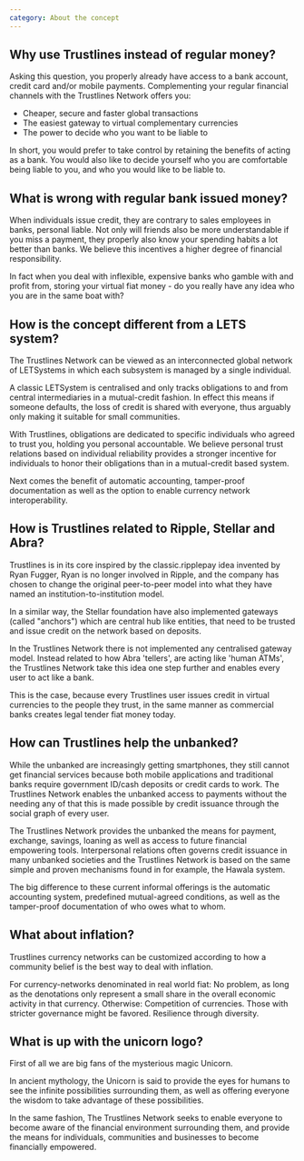 ```yaml
---
category: About the concept
---
```


## Why use Trustlines instead of regular money?

Asking this question, you properly already have access to a bank account, credit card and/or mobile payments.
Complementing your regular financial channels with the Trustlines Network offers you:

- Cheaper, secure and faster global transactions
- The easiest gateway to virtual complementary currencies
- The power to decide who you want to be liable to

In short, you would prefer to take control by retaining the benefits of acting as a bank.
You would also like to decide yourself who you are comfortable being liable to you,
and who you would like to be liable to.


## What is wrong with regular bank issued money?

When individuals issue credit, they are contrary to sales employees in banks, personal liable.
Not only will friends also be more understandable if you miss a payment,
they properly also know your spending habits a lot better than banks.
We believe this incentives a higher degree of financial responsibility.

In fact when you deal with inflexible, expensive banks who gamble with and profit from,
storing your virtual fiat money - do you really have any idea who you are in the same boat with?


## How is the concept different from a LETS system?

The Trustlines Network can be viewed as an interconnected global network of LETSystems
in which each subsystem is managed by a single individual.

A classic LETSystem is centralised and only tracks obligations to and from central intermediaries
in a mutual-credit fashion. In effect this means if someone defaults, the loss of credit is shared with everyone,
thus arguably only making it suitable for small communities.

With Trustlines, obligations are dedicated to specific individuals who agreed to trust you,
holding you personal accountable. We believe personal trust relations based on individual reliability
provides a stronger incentive for individuals to honor their obligations than in a mutual-credit based system.

Next comes the benefit of automatic accounting, tamper-proof documentation as well as the option to enable
currency network interoperability.

## How is Trustlines related to Ripple, Stellar and Abra?

Trustlines is in its core inspired by the classic.ripplepay idea invented by Ryan Fugger,
Ryan is no longer involved in Ripple, and the company has chosen to change the original peer-to-peer model
into what they have named an institution-to-institution model.

In a similar way, the Stellar foundation have also implemented gateways (called "anchors") which are central hub
like entities, that need to be trusted and issue credit on the network based on deposits.

In the Trustlines Network there is not implemented any centralised gateway model.
Instead related to how Abra 'tellers', are acting like 'human ATMs',
the Trustlines Network take this idea one step further and enables every user to act like a bank.

This is the case, because every Trustlines user issues credit in virtual currencies to the people they trust,
in the same manner as commercial banks creates legal tender fiat money today.


## How can Trustlines help the unbanked?

While the unbanked are increasingly getting smartphones,
they still cannot get financial services because both mobile applications and traditional banks
require government ID/cash deposits or credit cards to work.
The Trustlines Network enables the unbanked access to payments without the needing any of that
this is made possible by credit issuance through the social graph of every user.

The Trustlines Network provides the unbanked the means for payment, exchange, savings,
loaning as well as access to future financial empowering tools.
Interpersonal relations often governs credit issuance in many unbanked societies and the Trustlines Network
is based on the same simple and proven mechanisms found in for example, the Hawala system.

The big difference to these current informal offerings is the automatic accounting system,
predefined mutual-agreed conditions, as well as the tamper-proof documentation of who owes what to whom.

## What about inflation?

Trustlines currency networks can be customized according to how a community belief is the best way to deal with inflation.

For currency-networks denominated in real world fiat: No problem, as long as the denotations
only represent a small share in the overall economic activity in that currency.
Otherwise: Competition of currencies. Those with stricter governance might be favored.
Resilience through diversity.


## What is up with the unicorn logo?

First of all we are big fans of the mysterious magic Unicorn.

In ancient mythology, the Unicorn is said to provide the eyes for humans to see the infinite
possibilities surrounding them, as well as offering everyone the wisdom to take advantage of these possibilities.

In the same fashion, The Trustlines Network seeks to enable everyone to become aware of the financial environment
surrounding them, and provide the means for individuals, communities and businesses to become financially empowered.


